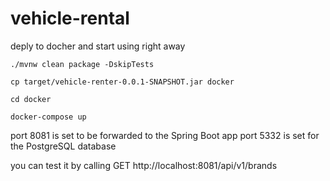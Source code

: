 # vehicle-rental

deply to docher and start using right away

```shell
./mvnw clean package -DskipTests
```

```shell
cp target/vehicle-renter-0.0.1-SNAPSHOT.jar docker
```

```shell
cd docker
```


```shell
docker-compose up
```


port 8081 is set to be forwarded to the Spring Boot app 
port 5332 is set for the PostgreSQL database

you can test it by calling GET http://localhost:8081/api/v1/brands 
